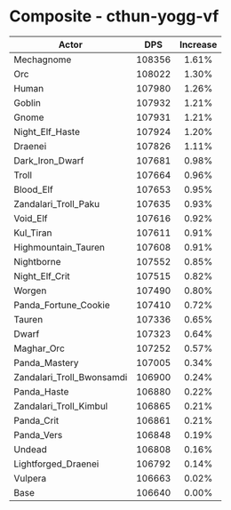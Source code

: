 # Composite - cthun-yogg-vf
| Actor | DPS | Increase |
|---|:---:|:---:|
|Mechagnome|108356|1.61%|
|Orc|108022|1.30%|
|Human|107980|1.26%|
|Goblin|107932|1.21%|
|Gnome|107931|1.21%|
|Night_Elf_Haste|107924|1.20%|
|Draenei|107826|1.11%|
|Dark_Iron_Dwarf|107681|0.98%|
|Troll|107664|0.96%|
|Blood_Elf|107653|0.95%|
|Zandalari_Troll_Paku|107635|0.93%|
|Void_Elf|107616|0.92%|
|Kul_Tiran|107611|0.91%|
|Highmountain_Tauren|107608|0.91%|
|Nightborne|107552|0.85%|
|Night_Elf_Crit|107515|0.82%|
|Worgen|107490|0.80%|
|Panda_Fortune_Cookie|107410|0.72%|
|Tauren|107336|0.65%|
|Dwarf|107323|0.64%|
|Maghar_Orc|107252|0.57%|
|Panda_Mastery|107005|0.34%|
|Zandalari_Troll_Bwonsamdi|106900|0.24%|
|Panda_Haste|106880|0.22%|
|Zandalari_Troll_Kimbul|106865|0.21%|
|Panda_Crit|106861|0.21%|
|Panda_Vers|106848|0.19%|
|Undead|106808|0.16%|
|Lightforged_Draenei|106792|0.14%|
|Vulpera|106663|0.02%|
|Base|106640|0.00%|
